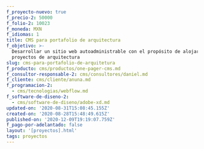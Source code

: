 ```yaml
---
f_proyecto-nuevo: true
f_precio-2: 50000
f_folio-2: 10023
f_moneda: MXN
f_idiomas: 1
title: CMS para portafolio de arquitectura
f_objetivo: >-
  Desarrollar un sitio web autoadministrable con el propósito de alojar
  proyectos de arquitectura 
slug: cms-para-portafolio-de-arquitetura
f_producto: cms/productos/one-pager-cms.md
f_consultor-responsable-2: cms/consultores/daniel.md
f_cliente: cms/cliente/anuna.md
f_programacion-2:
  - cms/tecnologias/webflow.md
f_software-de-diseno-2:
  - cms/software-de-diseno/adobe-xd.md
updated-on: '2020-08-31T15:08:45.155Z'
created-on: '2020-08-28T15:48:49.615Z'
published-on: '2020-12-09T19:19:07.759Z'
f_pago-por-adelantado: false
layout: '[proyectos].html'
tags: proyectos
---
```



